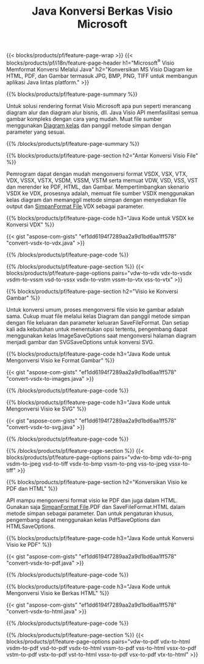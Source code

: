 ﻿---
title: Java Konversi Berkas Visio Microsoft
url: /id/java/conversion/
description: Konversi Microsoft Visio format VSDX VSX VDX VTX VSSX VSTX VSDM VSTM VSSM VDW VSD VST VSS ke Gambar HTML dan PDF dengan beberapa baris kode Java.
---
{{< blocks/products/pf/feature-page-wrap >}}
{{< blocks/products/pf/i18n/feature-page-header h1="Microsoft<sup>&reg;</sup> Visio Memformat Konversi Melalui Java" h2="Konversikan MS Visio Diagram ke HTML, PDF, dan Gambar termasuk JPG, BMP, PNG, TIFF untuk membangun aplikasi Java lintas platform." >}}

{{% blocks/products/pf/feature-page-summary %}}

Untuk solusi rendering format Visio Microsoft apa pun seperti merancang diagram alur dan diagram alur bisnis, dll. Java Visio API memfasilitasi semua gambar kompleks dengan cara yang mudah. Muat file sumber menggunakan [Diagram kelas](https://apireference.aspose.com/diagram/java/com.aspose.diagram/Diagram) dan panggil metode simpan dengan parameter yang sesuai.

{{% /blocks/products/pf/feature-page-summary %}}

{{% blocks/products/pf/feature-page-section h2="Antar Konversi Visio File" %}}

Pemrogram dapat dengan mudah mengonversi format VSDX, VSX, VTX, VDX, VSSX, VSTX, VSDM, VSSM, VSTM serta memuat VDW, VSD, VSS, VST dan merender ke PDF, HTML, dan Gambar. Mempertimbangkan skenario VSDX ke VDX, prosesnya adalah, memuat file sumber VSDX menggunakan kelas diagram dan memanggil metode simpan dengan menyediakan file output dan [SimpanFormat File](https://apireference.aspose.com/diagram/java/com.aspose.diagram/SaveFileFormat).VDX sebagai parameter. 

{{% blocks/products/pf/feature-page-code h3="Java Kode untuk VSDX ke Konversi VDX" %}}

{{< gist "aspose-com-gists" "ef1dd6194f7289aa2a9d1bd6aa1ff578" "convert-vsdx-to-vdx.java" >}}

{{% /blocks/products/pf/feature-page-code %}}

{{% /blocks/products/pf/feature-page-section %}}
{{< blocks/products/pf/feature-page-options pairs="vdw-to-vdx vdx-to-vsdx vsdm-to-vssm vsd-to-vssx vsdx-to-vstm vssm-to-vtx vss-to-vtx" >}}

{{% blocks/products/pf/feature-page-section h2="Visio ke Konversi Gambar" %}}

Untuk konversi umum, proses mengonversi file visio ke gambar adalah sama. Cukup muat file melalui kelas Diagram dan panggil metode simpan dengan file keluaran dan parameter keluaran SaveFileFormat. Dan setiap kali ada kebutuhan untuk menentukan opsi tertentu, pengembang dapat menggunakan kelas ImageSaveOptions saat mengonversi halaman diagram menjadi gambar dan SVGSaveOptions untuk konversi SVG.

{{% blocks/products/pf/feature-page-code h3="Java Kode untuk Mengonversi Visio ke Format Gambar" %}}

{{< gist "aspose-com-gists" "ef1dd6194f7289aa2a9d1bd6aa1ff578" "convert-vsdx-to-images.java" >}}

{{% /blocks/products/pf/feature-page-code %}}

{{% blocks/products/pf/feature-page-code h3="Java Kode untuk Mengonversi Visio ke SVG" %}}

{{< gist "aspose-com-gists" "ef1dd6194f7289aa2a9d1bd6aa1ff578" "convert-vsdx-to-svg.java" >}}

{{% /blocks/products/pf/feature-page-code %}}

{{% /blocks/products/pf/feature-page-section %}}
{{< blocks/products/pf/feature-page-options pairs="vdw-to-bmp vdx-to-png vsdm-to-jpeg vsd-to-tiff vsdx-to-bmp vssm-to-png vss-to-jpeg vssx-to-tiff" >}}

{{% blocks/products/pf/feature-page-section h2="Konversikan Visio ke PDF dan HTML" %}}

API mampu mengonversi format visio ke PDF dan juga dalam HTML. Gunakan saja [SimpanFormat File](https://apireference.aspose.com/diagram/java/com.aspose.diagram/SaveFileFormat).PDF dan SaveFileFormat.HTML dalam metode simpan sebagai parameter. Dan untuk pengaturan khusus, pengembang dapat menggunakan kelas PdfSaveOptions dan HTMLSaveOptions.

{{% blocks/products/pf/feature-page-code h3="Java Kode untuk Konversi Visio ke PDF" %}}

{{< gist "aspose-com-gists" "ef1dd6194f7289aa2a9d1bd6aa1ff578" "convert-vsdx-to-pdf.java" >}}

{{% /blocks/products/pf/feature-page-code %}}

{{% blocks/products/pf/feature-page-code h3="Java Kode untuk Mengonversi Visio ke Berkas HTML" %}}

{{< gist "aspose-com-gists" "ef1dd6194f7289aa2a9d1bd6aa1ff578" "convert-vsdx-to-html.java" >}}

{{% /blocks/products/pf/feature-page-code %}}

{{% /blocks/products/pf/feature-page-section %}}
{{< blocks/products/pf/feature-page-options pairs="vdw-to-pdf vdx-to-html vsdm-to-pdf vsd-to-pdf vsdx-to-html vssm-to-pdf vss-to-html vssx-to-pdf vstm-to-pdf vstx-to-pdf vst-to-html vssx-to-pdf vsx-to-pdf vtx-to-html" >}}